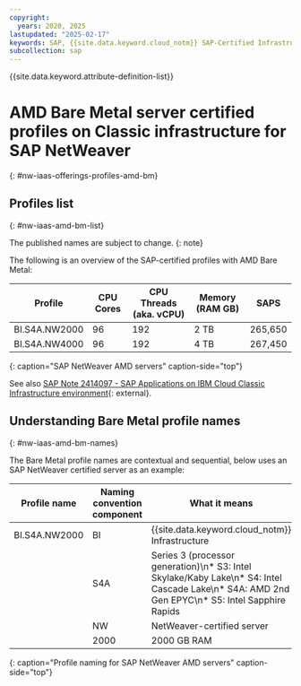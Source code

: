 ```yaml
---
copyright:
  years: 2020, 2025
lastupdated: "2025-02-17"
keywords: SAP, {{site.data.keyword.cloud_notm}} SAP-Certified Infrastructure, {{site.data.keyword.ibm_cloud_sap}}, SAP Workloads
subcollection: sap
---
```


{{site.data.keyword.attribute-definition-list}}


# AMD Bare Metal server certified profiles on Classic infrastructure for SAP NetWeaver
{: #nw-iaas-offerings-profiles-amd-bm}

## Profiles list
{: #nw-iaas-amd-bm-list}

The published names are subject to change.
{: note}

The following is an overview of the SAP-certified profiles with AMD Bare Metal:

| **Profile** | **CPU Cores** | **CPU Threads (aka. vCPU)** | **Memory (RAM GB)** | **SAPS** |
| --- | --- | --- | --- | --- |
| BI.S4A.NW2000 | 96 | 192 | 2 TB | 265,650 |
| BI.S4A.NW4000 | 96 | 192 | 4 TB | 267,450 |
{: caption="SAP NetWeaver AMD servers" caption-side="top"}

See also [SAP Note 2414097 - SAP Applications on IBM Cloud Classic Infrastructure environment](https://me.sap.com/notes/2414097){: external}.


## Understanding Bare Metal profile names
{: #nw-iaas-amd-bm-names}

The Bare Metal profile names are contextual and sequential, below uses an SAP NetWeaver certified server as an example:

| Profile name | Naming convention component | What it means |
| --- | --- | --- |
| BI.S4A.NW2000 | BI | {{site.data.keyword.cloud_notm}} Infrastructure |
| | S4A | Series 3 (processor generation)\n* S3: Intel Skylake/Kaby Lake\n* S4: Intel Cascade Lake\n* S4A: AMD 2nd Gen EPYC\n* S5: Intel Sapphire Rapids |
| | NW | NetWeaver-certified server |
| | 2000 | 2000 GB RAM |
{: caption="Profile naming for SAP NetWeaver AMD servers" caption-side="top"}
